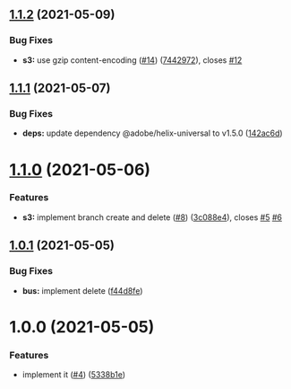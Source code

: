 ## [1.1.2](https://github.com/adobe/helix-code-bus/compare/v1.1.1...v1.1.2) (2021-05-09)


### Bug Fixes

* **s3:** use gzip content-encoding ([#14](https://github.com/adobe/helix-code-bus/issues/14)) ([7442972](https://github.com/adobe/helix-code-bus/commit/7442972666935100d30b9ed40b80c7abcbe5777e)), closes [#12](https://github.com/adobe/helix-code-bus/issues/12)

## [1.1.1](https://github.com/adobe/helix-code-bus/compare/v1.1.0...v1.1.1) (2021-05-07)


### Bug Fixes

* **deps:** update dependency @adobe/helix-universal to v1.5.0 ([142ac6d](https://github.com/adobe/helix-code-bus/commit/142ac6d21d54ce1a39ba5770ac4fb499ca912cf2))

# [1.1.0](https://github.com/adobe/helix-code-bus/compare/v1.0.1...v1.1.0) (2021-05-06)


### Features

* **s3:** implement branch create and delete ([#8](https://github.com/adobe/helix-code-bus/issues/8)) ([3c088e4](https://github.com/adobe/helix-code-bus/commit/3c088e4f3336de962e14c8495ee0cae2f8db7d54)), closes [#5](https://github.com/adobe/helix-code-bus/issues/5) [#6](https://github.com/adobe/helix-code-bus/issues/6)

## [1.0.1](https://github.com/adobe/helix-code-bus/compare/v1.0.0...v1.0.1) (2021-05-05)


### Bug Fixes

* **bus:** implement delete ([f44d8fe](https://github.com/adobe/helix-code-bus/commit/f44d8fef8eadf255f52ac9a61ce9b8b2d7bcff51))

# 1.0.0 (2021-05-05)


### Features

* implement it ([#4](https://github.com/adobe/helix-code-bus/issues/4)) ([5338b1e](https://github.com/adobe/helix-code-bus/commit/5338b1ea9d96a7210dd15bead28227b327a57513))
